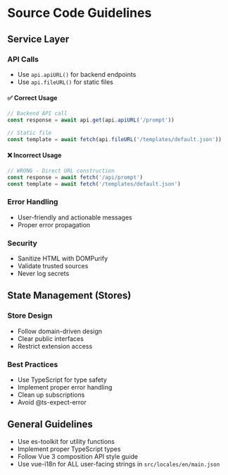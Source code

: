 # Source Code Guidelines

## Service Layer

### API Calls

- Use `api.apiURL()` for backend endpoints
- Use `api.fileURL()` for static files

#### ✅ Correct Usage
```typescript
// Backend API call
const response = await api.get(api.apiURL('/prompt'))

// Static file
const template = await fetch(api.fileURL('/templates/default.json'))
```

#### ❌ Incorrect Usage
```typescript
// WRONG - Direct URL construction
const response = await fetch('/api/prompt')
const template = await fetch('/templates/default.json')
```

### Error Handling

- User-friendly and actionable messages
- Proper error propagation

### Security

- Sanitize HTML with DOMPurify
- Validate trusted sources
- Never log secrets

## State Management (Stores)

### Store Design

- Follow domain-driven design
- Clear public interfaces
- Restrict extension access

### Best Practices

- Use TypeScript for type safety
- Implement proper error handling
- Clean up subscriptions
- Avoid @ts-expect-error

## General Guidelines

- Use es-toolkit for utility functions
- Implement proper TypeScript types
- Follow Vue 3 composition API style guide
- Use vue-i18n for ALL user-facing strings in `src/locales/en/main.json`
